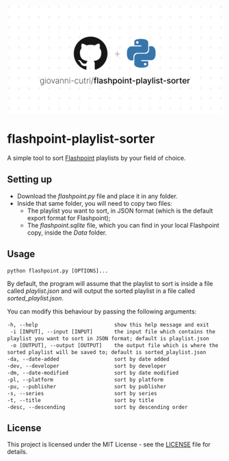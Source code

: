 ![Socialify](https://github.com/giovanni-cutri/flashpoint-playlist-sorter/blob/main/images/socialify.png)

# flashpoint-playlist-sorter
 A simple tool to sort [Flashpoint](https://bluemaxima.org/flashpoint/) playlists by your field of choice.

## Setting up

- Download the *flashpoint.py* file and place it in any folder.
- Inside that same folder, you will need to copy two files:
    - The playlist you want to sort, in JSON format (which is the default export format for Flashpoint);
     - The *flashpoint.sqlite* file, which you can find in your local Flashpoint copy, inside the *Data* folder.

## Usage

```
python flashpoint.py [OPTIONS]...
```

By default, the program will assume that the playlist to sort is inside a file called *playlist.json* and will output the sorted playlist in a file called *sorted_playlist.json*.

You can modify this behaviour by passing the following arguments:

```
-h, --help                         show this help message and exit
 -i [INPUT], --input [INPUT]       the input file which contains the playlist you want to sort in JSON format; default is playlist.json                                 
 -o [OUTPUT], --output [OUTPUT]    the output file which is where the sorted playlist will be saved to; default is sorted_playlist.json 
-da, --date-added                  sort by date added
-dev, --developer                  sort by developer
-dm, --date-modified               sort by date modified
-pl, --platform                    sort by platform
-pu, --publisher                   sort by publisher
-s, --series                       sort by series
-t, --title                        sort by title
-desc, --descending                sort by descending order
```

## License

This project is licensed under the MIT License - see the [LICENSE](https://github.com/giovanni-cutri/flashpoint-playlist-sorter/blob/main/LICENSE) file for details.
